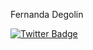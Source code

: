

<p>Fernanda Degolin</p>


[![Twitter Badge](https://img.shields.io/twitter/url?style=for-the-badge&url=http%3A%2F%2Ftwitter.com%2Ffesiviero)](https://twitter/fesiviero)

